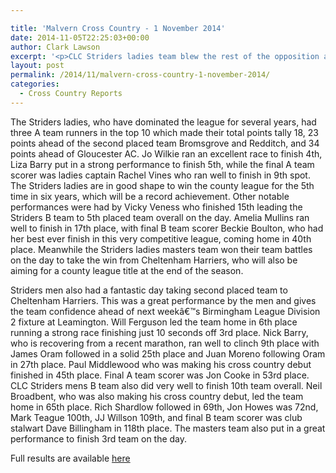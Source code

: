 ```yaml
---

title: 'Malvern Cross Country - 1 November 2014'
date: 2014-11-05T22:25:03+00:00
author: Clark Lawson
excerpt: '<p>CLC Striders ladies team blew the rest of the opposition away with an immense display at the second County League Cross Country fixture of the 2014/15 season.</p>'
layout: post
permalink: /2014/11/malvern-cross-country-1-november-2014/
categories:
  - Cross Country Reports
---
```

The Striders ladies, who have dominated the league for several years, had three A team runners in the top 10 which made their total points tally 18, 23 points ahead of the second placed team Bromsgrove and Redditch, and 34 points ahead of Gloucester AC. Jo Wilkie ran an excellent race to finish 4th, Liza Barry put in a strong performance to finish 5th, while the final A team scorer was ladies captain Rachel Vines who ran well to finish in 9th spot. The Striders ladies are in good shape to win the county league for the 5th time in six years, which will be a record achievement. Other notable performances were had by Vicky Veness who finished 15th leading the Striders B team to 5th placed team overall on the day. Amelia Mullins ran well to finish in 17th place, with final B team scorer Beckie Boulton, who had her best ever finish in this very competitive league, coming home in 40th place. Meanwhile the Striders ladies masters team won their team battles on the day to take the win from Cheltenham Harriers, who will also be aiming for a county league title at the end of the season.

Striders men also had a fantastic day taking second placed team to Cheltenham Harriers. This was a great performance by the men and gives the team confidence ahead of next weekâ€™s Birmingham League Division 2 fixture at Leamington. Will Ferguson led the team home in 6th place running a strong race finishing just 10 seconds off 3rd place. Nick Barry, who is recovering from a recent marathon, ran well to clinch 9th place with James Oram followed in a solid 25th place and Juan Moreno following Oram in 27th place. Paul Middlewood who was making his cross country debut finished in 45th place. Final A team scorer was Jon Cooke in 53rd place. CLC Striders mens B team also did very well to finish 10th team overall. Neil Broadbent, who was also making his cross country debut, led the team home in 65th place. Rich Shardlow followed in 69th, Jon Howes was 72nd, Mark Teague 100th, JJ Willson 109th, and final B team scorer was club stalwart Dave Billingham in 118th place. The masters team also put in a great performance to finish 3rd team on the day.

Full results are available <a href="https://www.glosaaa.org.uk/RESULTS_CROSS/Glos_CC_results_01November2014.pdf" target="_blank" rel="nofollow">here</a>